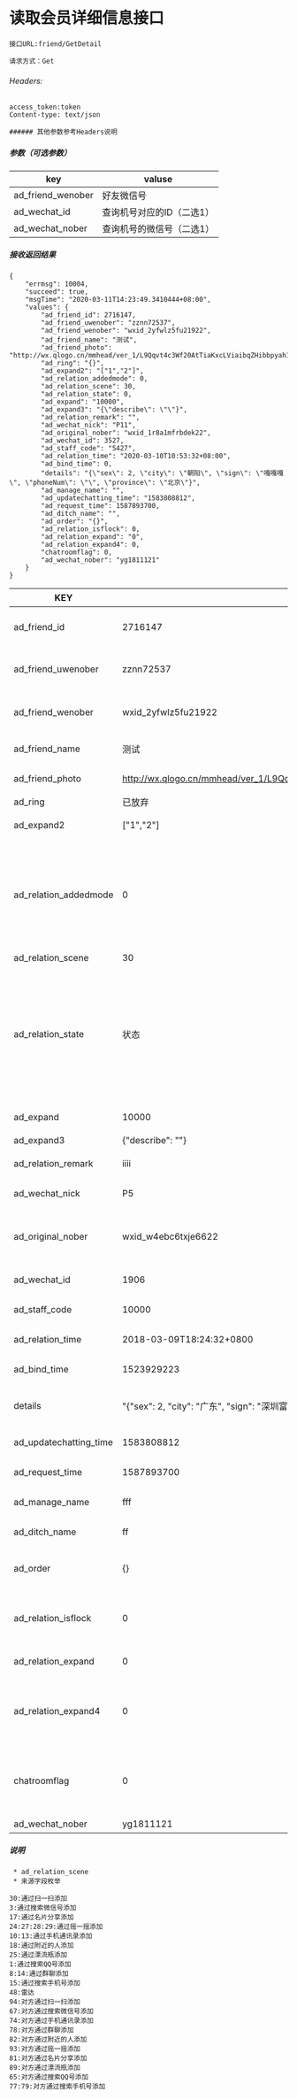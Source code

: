 #   读取会员详细信息接口

```
接口URL:friend/GetDetail

请求方式：Get

```
######  Headers:

```
access_token:token
Content-type: text/json

###### 其他参数参考Headers说明
```

#####  参数（可选参数）

key | valuse
---|---
ad_friend_wenober| 好友微信号
ad_wechat_id | 查询机号对应的ID（二选1）
ad_wechat_nober|查询机号的微信号（二选1）

#####  接收返回结果

```
{
    "errmsg": 10004,
    "succeed": true,
    "msgTime": "2020-03-11T14:23:49.3410444+08:00",
    "values": {
        "ad_friend_id": 2716147,
        "ad_friend_uwenober": "zznn72537",
        "ad_friend_wenober": "wxid_2yfwlz5fu21922",
        "ad_friend_name": "测试",
        "ad_friend_photo": "http://wx.qlogo.cn/mmhead/ver_1/L9Qqvt4c3Wf20AtTiaKxcLViaibqZHibbpyah1vl8e1KAITtcxNq5XoClLRV4NMY9qUM6UydI1icia2rFThDdcGjMrrX98WYQtgM4FcleC7RDKmCY/96",
        "ad_ring": "{}",
        "ad_expand2": "["1","2"]",
        "ad_relation_addedmode": 0,
        "ad_relation_scene": 30,
        "ad_relation_state": 0,
        "ad_expand": "10000",
        "ad_expand3": "{\"describe\": \"\"}",
        "ad_relation_remark": "",
        "ad_wechat_nick": "P11",
        "ad_original_nober": "wxid_1r8a1mfrbdek22",
        "ad_wechat_id": 3527,
        "ad_staff_code": "5427",
        "ad_relation_time": "2020-03-10T10:53:32+08:00",
        "ad_bind_time": 0,
        "details": "{\"sex\": 2, \"city\": \"朝阳\", \"sign\": \"嘎嘎嘎\", \"phoneNum\": \"\", \"province\": \"北京\"}",
        "ad_manage_name": "",
        "ad_updatechatting_time": "1583808812",
        "ad_request_time": 1587893700,
        "ad_ditch_name": "",
        "ad_order": "{}",
        "ad_relation_isflock": 0,
        "ad_relation_expand": "0",
        "ad_relation_expand4": 0,
        "chatroomflag": 0,
        "ad_wechat_nober": "yg1811121"
    }
}
```

KEY | 值 | 说明
---|---|-------
ad_friend_id| 2716147|微聊系统专用ID
ad_friend_uwenober| zznn72537|微信更改后微信号
ad_friend_wenober| wxid_2yfwlz5fu21922|微信原始微信号
ad_friend_name| 测试|微信昵称
ad_friend_photo|http://wx.qlogo.cn/mmhead/ver_1/L9Qqvt4c3Wf20AtTiaKxcLViaibqZHibbpyah1vl8e1KAITtcxNq5XoClLRV4NMY9qUM6UydI1icia2rFThDdcGjMrrX98WYQtgM4FcleC7RDKmCY/96|微信头像
ad_ring| 已放弃
ad_expand2| ["1","2"]|选中标签
ad_relation_addedmode|0|加好友方式：-1未知 0你添加对方 1对方添加你
ad_relation_scene|30|来源
ad_relation_state|状态|(0有效，1主动删除，4被动删除，5主动拉黑，6被动拉黑）
ad_expand| 10000|绑定员工工号
ad_expand3|{\"describe\": \"\"}|描述
ad_relation_remark| iiii|备注信息
ad_wechat_nick| P5|所属机号
ad_original_nober| wxid_w4ebc6txje6622|所属机号的原始微信号
ad_wechat_id| 1906|所属机号ID
ad_staff_code| 10000|接线员工工号
ad_relation_time| 2018-03-09T18:24:32+0800|入库时间
ad_bind_time| 1523929223|绑定时间
details| "{\"sex\": 2, \"city\": \"广东\", \"sign\": \"深圳富士康招聘大量普工长期工、临时工【咨询报名处】·另招代理\", \"province\": \"中国\"}"|微信上的详细信息
ad_updatechatting_time|1583808812|最后聊天时间
ad_request_time|1587893700|客户申请时间
ad_manage_name| fff|所属广告名称
ad_ditch_name| ff|所属媒体名称
ad_order| {}|微聊同步的订单信息
ad_relation_isflock|0|客户类型(0好友，1群)
ad_relation_expand|0|是否群免打扰
ad_relation_expand4|0|0微信号，1公众号，2小程序
chatroomflag|0|群是否群主（0否，1是）
ad_wechat_nober|yg1811121|微信号


##### 说明
```
 * ad_relation_scene 
 * 来源字段枚举
 
30:通过扫一扫添加
3:通过搜索微信号添加
17:通过名片分享添加
24:27:28:29:通过摇一摇添加
10:13:通过手机通讯录添加
18:通过附近的人添加
25:通过漂流瓶添加
1:通过搜索QQ号添加
8:14:通过群聊添加
15:通过搜索手机号添加
48:雷达
94:对方通过扫一扫添加
67:对方通过搜索微信号添加
74:对方通过手机通讯录添加
78:对方通过群聊添加
82:对方通过附近的人添加
93:对方通过摇一摇添加
81:对方通过名片分享添加
89:对方通过漂流瓶添加
65:对方通过搜索QQ号添加
77:79:对方通过搜索手机号添加

```